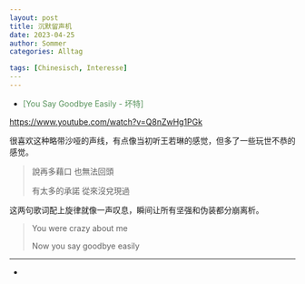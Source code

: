 ```yaml
---
layout: post
title: 沉默留声机
date: 2023-04-25
author: Sommer
categories: Alltag

tags: [Chinesisch, Interesse]
​--- 
---
```



* <font style="color:#56925A">[You Say Goodbye Easily - 坏特]</font> 

https://www.youtube.com/watch?v=Q8nZwHg1PGk

很喜欢这种略带沙哑的声线，有点像当初听王若琳的感觉，但多了一些玩世不恭的感觉。

> 說再多藉口 也無法回頭 
>
> 有太多的承諾 從來沒兌現過 

这两句歌词配上旋律就像一声叹息，瞬间让所有坚强和伪装都分崩离析。

> You were crazy about me 
>
> Now you say goodbye easily

---

- <font style="color:#56925A"></font> 